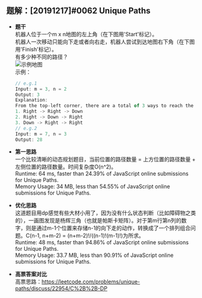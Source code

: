 ## 题解：[20191217]#0062 Unique Paths
- **题干**   
机器人位于一个m x n地图的左上角（在下图用'Start'标记）。   
机器人一次移动只能向下走或者向右走，机器人尝试到达地图右下角（在下图用'Finish'标记）。   
有多少种不同的路径？   
![示例地图](https://assets.leetcode.com/uploads/2018/10/22/robot_maze.png)    
  示例：    
  ```javascript
  // e.g.1
  Input: m = 3, n = 2
  Output: 3
  Explanation:
  From the top-left corner, there are a total of 3 ways to reach the bottom-right corner:
  1. Right -> Right -> Down
  2. Right -> Down -> Right
  3. Down -> Right -> Right
  // e.g.2
  Input: m = 7, n = 3
  Output: 28
  ```

- **第一思路**   
一个比较清晰的动态规划题目，当前位置的路径数量 = 上方位置的路径数量 + 左侧位置的路径数量。时间复杂度O(n^2)。   
Runtime: 64 ms, faster than 24.39% of JavaScript online submissions for Unique Paths.   
Memory Usage: 34 MB, less than 54.55% of JavaScript online submissions for Unique Paths.   

- **优化思路**   
这道题目用dp感觉有些大材小用了，因为没有什么状态判断（比如障碍物之类的），一画图发现是杨辉三角（也就是帕斯卡矩阵）。对于第m行第n列的数字，则是通过m-1个位置来存储n-1的向下走的动作，转换成了一个排列组合问题。C(n-1, n+m-2) = (n+m-2)!/((n-1)!(m-1)!)为所求。       
Runtime: 48 ms, faster than 94.86% of JavaScript online submissions for Unique Paths.    
Memory Usage: 33.7 MB, less than 90.91% of JavaScript online submissions for Unique Paths.    
 
- **高票答案对比**   
高票思路：https://leetcode.com/problems/unique-paths/discuss/22954/C%2B%2B-DP     